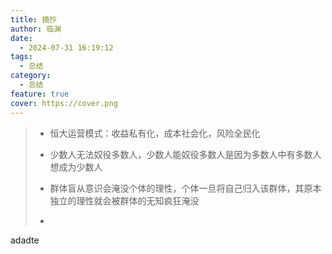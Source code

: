 ```yaml
---
title: 摘抄
author: 临渊
date:
  - 2024-07-31 16:19:12
tags:
  - 总结
category:
  - 总结
feature: true
cover: https://cover.png
---
```



> + 恒大运营模式：收益私有化，成本社会化，风险全民化
>
> + 少数人无法奴役多数人，少数人能奴役多数人是因为多数人中有多数人想成为少数人
>
> + 群体盲从意识会淹没个体的理性，个体一旦将自己归入该群体，其原本独立的理性就会被群体的无知疯狂淹没
> + 

adadte